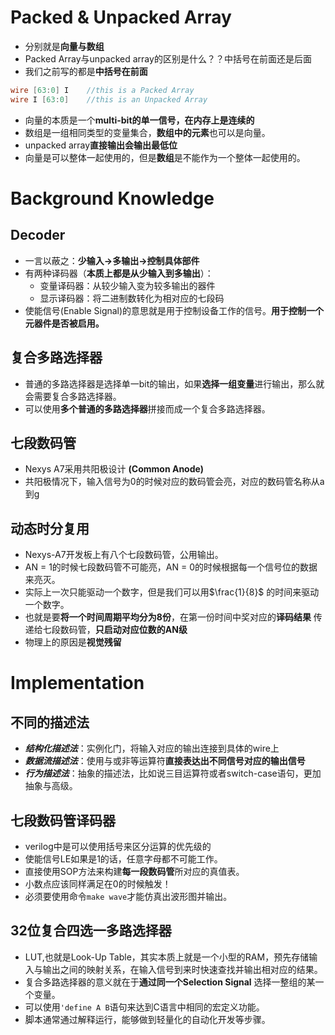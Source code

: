 # Packed & Unpacked Array
- 分别就是**向量与数组**
- Packed Array与unpacked array的区别是什么？？中括号在前面还是后面
- 我们之前写的都是**中括号在前面** 
```verilog
wire [63:0] I    //this is a Packed Array
wire I [63:0]    //this is an Unpacked Array
```
- 向量的本质是一个**multi-bit的单一信号，在内存上是连续的**
- 数组是一组相同类型的变量集合，**数组中的元素**也可以是向量。
- unpacked array**直接输出会输出最低位**
- 向量是可以整体一起使用的，但是**数组**是不能作为一个整体一起使用的。
# Background Knowledge
## Decoder
- 一言以蔽之：**少输入->多输出->控制具体部件**
- 有两种译码器（**本质上都是从少输入到多输出**）：
	- 变量译码器：从较少输入变为较多输出的器件
	- 显示译码器：将二进制数转化为相对应的七段码
- 使能信号(Enable Signal)的意思就是用于控制设备工作的信号。**用于控制一个元器件是否被启用。**
## 复合多路选择器
- 普通的多路选择器是选择单一bit的输出，如果**选择一组变量**进行输出，那么就会需要复合多路选择器。
- 可以使用**多个普通的多路选择器**拼接而成一个复合多路选择器。
## 七段数码管
- Nexys A7采用共阳极设计 **(Common Anode)** 
- 共阳极情况下，输入信号为0的时候对应的数码管会亮，对应的数码管名称从a到g
## 动态时分复用
- Nexys-A7开发板上有八个七段数码管，公用输出。
- AN = 1的时候七段数码管不可能亮，AN = 0的时候根据每一个信号位的数据来亮灭。
- 实际上一次只能驱动一个数字，但是我们可以用$\frac{1}{8}$ 的时间来驱动一个数字。
- 也就是要**将一个时间周期平均分为8份**，在第一份时间中奖对应的**译码结果** 传递给七段数码管，**只启动对应位数的AN级**
- 物理上的原因是**视觉残留**
# Implementation
## 不同的描述法
- ***结构化描述法***：实例化门，将输入对应的输出连接到具体的wire上
- ***数据流描述法***：使用与或非等运算符**直接表达出不同信号对应的输出信号**
- ***行为描述法***：抽象的描述法，比如说三目运算符或者switch-case语句，更加抽象与高级。
## 七段数码管译码器
- verilog中是可以使用括号来区分运算的优先级的
- 使能信号LE如果是1的话，任意字母都不可能工作。
- 直接使用SOP方法来构建**每一段数码管**所对应的真值表。
- 小数点应该同样满足在0的时候触发！
- 必须要使用命令`make wave`才能仿真出波形图并输出。
## 32位复合四选一多路选择器
- LUT,也就是Look-Up Table，其实本质上就是一个小型的RAM，预先存储输入与输出之间的映射关系，在输入信号到来时快速查找并输出相对应的结果。
- 复合多路选择器的意义就在于**通过同一个Selection Signal** 选择一整组的某一个变量。
- 可以使用`'define A B`语句来达到C语言中相同的宏定义功能。
- 脚本通常通过解释运行，能够做到轻量化的自动化开发等步骤。